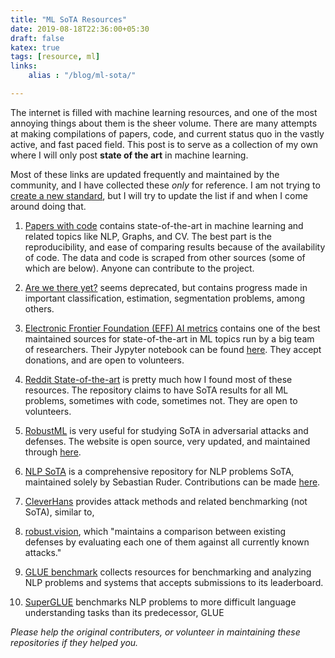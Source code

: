 ```yaml
---
title: "ML SoTA Resources"
date: 2019-08-18T22:36:00+05:30
draft: false
katex: true
tags: [resource, ml]
links:
    alias : "/blog/ml-sota/"

---
```


The internet is filled with machine learning resources, and one of the most annoying things about them is the sheer volume. 
There are many attempts at making compilations of papers, code, and current status quo in the vastly active, and fast paced field.
This post is to serve as a collection of my own where I will only post **state of the art** in machine learning.

Most of these links are updated frequently and maintained by the community, and I have collected these *only* for reference. I am not trying to [create a new standard](https://xkcd.com/927/), but I will try to update the list if and when I come around doing that.


1. [Papers with code](https://paperswithcode.com/sota) contains state-of-the-art in machine learning and related topics like NLP, Graphs, and CV. The best part is the reproducibility, and ease of comparing results because of the availability of code.
The data and code is scraped from other sources (some of which are below). Anyone can contribute to the project.

2. [Are we there yet?](http://rodrigob.github.io/are_we_there_yet/build/) seems deprecated, but contains progress made in important classification, estimation, segmentation problems, among others.

3. [Electronic Frontier Foundation (EFF) AI metrics](https://www.eff.org/ai/metrics) contains one of the best maintained sources for state-of-the-art in ML topics run by a big team of researchers. 
Their Jypyter notebook can be found [here](https://github.com/AI-metrics/AI-metrics). They accept donations, and are open to volunteers.

4. [Reddit State-of-the-art](https://github.com/RedditSota/state-of-the-art-result-for-machine-learning-problems) is pretty much how I found most of these resources. The repository claims to have SoTA results for all ML problems, sometimes with code, sometimes not.
They are open to volunteers.

5. [RobustML](https://www.robust-ml.org/defenses/) is very useful for studying SoTA in adversarial attacks and defenses.
The website is open source, very updated, and maintained through [here](https://github.com/robust-ml/robust-ml.github.io).

6. [NLP SoTA](https://nlpprogress.com) is a comprehensive repository for NLP problems SoTA, maintained solely by Sebastian Ruder.
Contributions can be made [here](https://github.com/sebastianruder/NLP-progress/blob/master/README.md).

7. [CleverHans](https://github.com/tensorflow/cleverhans) provides attack methods and related benchmarking (not SoTA), similar to,

8. [robust.vision](https://robust.vision/benchmark/leaderboard/), which  "maintains a comparison between existing defenses by evaluating each one of them against all currently known attacks."

9. [GLUE benchmark](https://gluebenchmark.com/leaderboard/) collects resources for benchmarking and analyzing NLP problems and systems that accepts submissions to its leaderboard.

10. [SuperGLUE](https://super.gluebenchmark.com/leaderboard/) benchmarks NLP problems to more difficult language understanding tasks than its predecessor, GLUE

*Please help the original contributers, or volunteer in maintaining these repositories if they helped you.*
